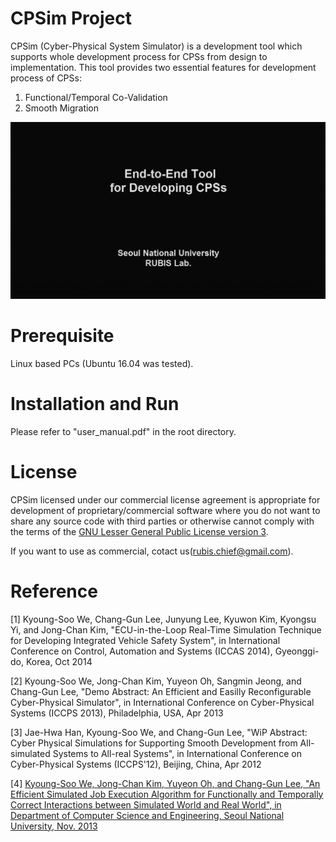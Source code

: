 # CPSim Project
CPSim (Cyber-Physical System Simulator) is a development tool which supports whole development process for CPSs from design to implementation.
This tool provides two essential features for development process of CPSs:

1. Functional/Temporal Co-Validation
2. Smooth Migration

[![CPSim Demo](https://github.com/rubis-lab/images/blob/master/pic2.png)](https://youtu.be/I1VRHhRAkLA "CPSim Demo")

# Prerequisite
Linux based PCs (Ubuntu 16.04 was tested).

# Installation and Run
Please refer to "user_manual.pdf" in the root directory.

# License
CPSim licensed under our commercial license agreement is appropriate for development of proprietary/commercial software where you do not want to share any source code with third parties or otherwise cannot comply with the terms of the [GNU Lesser General Public License version 3](https://opensource.org/licenses/LGPL-3.0).

If you want to use as commercial, cotact us(rubis.chief@gmail.com).

# Reference
[1] Kyoung-Soo We, Chang-Gun Lee, Junyung Lee, Kyuwon Kim, Kyongsu Yi, and Jong-Chan Kim, "ECU-in-the-Loop Real-Time Simulation Technique for Developing Integrated Vehicle Safety System", in International Conference on Control, Automation and Systems (ICCAS 2014), Gyeonggi-do, Korea, Oct 2014

[2] Kyoung-Soo We, Jong-Chan Kim, Yuyeon Oh, Sangmin Jeong, and Chang-Gun Lee, "Demo Abstract: An Efficient and Easilly Reconfigurable Cyber-Physical Simulator", in International Conference on Cyber-Physical Systems (ICCPS 2013), Philadelphia, USA, Apr 2013

[3] Jae-Hwa Han, Kyoung-Soo We, and Chang-Gun Lee, "WiP Abstract: Cyber Physical Simulations for Supporting Smooth Development from All-simulated Systems to All-real Systems", in International Conference on Cyber-Physical Systems (ICCPS'12), Beijing, China, Apr 2012

[4] [Kyoung-Soo We, Jong-Chan Kim, Yuyeon Oh, and Chang-Gun Lee, "An Efficient Simulated Job Execution Algorithm for Functionally and Temporally Correct Interactions between Simulated World and Real World", in Department of Computer Science and Engineering, Seoul National University, Nov. 2013](http://rubis2.snu.ac.kr/?module=file&act=procFileDownload&file_srl=8035&sid=7a15c388401d03bd0ec5d366580c1964)
